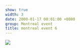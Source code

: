 ```yaml
---
show: true
width: 3
date: 2000-01-17 00:01:00 +0800
group: Montreal event
title: montreal event 6
---
```

<div>
<a href="/assets/images/photos/montreal event/20230827-DSC09760.jpg" target="_blank">
    <img data-src="/assets/images/photos/montreal event/20230827-DSC09760.jpg" class="lazy w-100 rounded-xl" src="{{ '/assets/images/empty_300x200.png' | relative_url }}">
</a>
</div>
